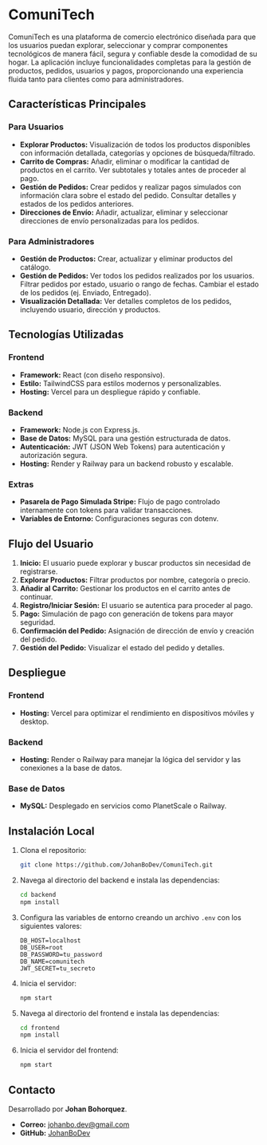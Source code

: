 # ComuniTech

ComuniTech es una plataforma de comercio electrónico diseñada para que los usuarios puedan explorar, seleccionar y comprar componentes tecnológicos de manera fácil, segura y confiable desde la comodidad de su hogar. La aplicación incluye funcionalidades completas para la gestión de productos, pedidos, usuarios y pagos, proporcionando una experiencia fluida tanto para clientes como para administradores.

## Características Principales

### Para Usuarios
- **Explorar Productos:** Visualización de todos los productos disponibles con información detallada, categorías y opciones de búsqueda/filtrado.
- **Carrito de Compras:** Añadir, eliminar o modificar la cantidad de productos en el carrito. Ver subtotales y totales antes de proceder al pago.
- **Gestión de Pedidos:** Crear pedidos y realizar pagos simulados con información clara sobre el estado del pedido. Consultar detalles y estados de los pedidos anteriores.
- **Direcciones de Envío:** Añadir, actualizar, eliminar y seleccionar direcciones de envío personalizadas para los pedidos.

### Para Administradores
- **Gestión de Productos:** Crear, actualizar y eliminar productos del catálogo.
- **Gestión de Pedidos:** Ver todos los pedidos realizados por los usuarios. Filtrar pedidos por estado, usuario o rango de fechas. Cambiar el estado de los pedidos (ej. Enviado, Entregado).
- **Visualización Detallada:** Ver detalles completos de los pedidos, incluyendo usuario, dirección y productos.

## Tecnologías Utilizadas

### Frontend
- **Framework:** React (con diseño responsivo).
- **Estilo:** TailwindCSS para estilos modernos y personalizables.
- **Hosting:** Vercel para un despliegue rápido y confiable.

### Backend
- **Framework:** Node.js con Express.js.
- **Base de Datos:** MySQL para una gestión estructurada de datos.
- **Autenticación:** JWT (JSON Web Tokens) para autenticación y autorización segura.
- **Hosting:** Render y Railway para un backend robusto y escalable.

### Extras
- **Pasarela de Pago Simulada Stripe:** Flujo de pago controlado internamente con tokens para validar transacciones.
- **Variables de Entorno:** Configuraciones seguras con dotenv.

## Flujo del Usuario
1. **Inicio:** El usuario puede explorar y buscar productos sin necesidad de registrarse.
2. **Explorar Productos:** Filtrar productos por nombre, categoría o precio.
3. **Añadir al Carrito:** Gestionar los productos en el carrito antes de continuar.
4. **Registro/Iniciar Sesión:** El usuario se autentica para proceder al pago.
5. **Pago:** Simulación de pago con generación de tokens para mayor seguridad.
6. **Confirmación del Pedido:** Asignación de dirección de envío y creación del pedido.
7. **Gestión del Pedido:** Visualizar el estado del pedido y detalles.

## Despliegue

### Frontend
- **Hosting:** Vercel para optimizar el rendimiento en dispositivos móviles y desktop.

### Backend
- **Hosting:** Render o Railway para manejar la lógica del servidor y las conexiones a la base de datos.

### Base de Datos
- **MySQL:** Desplegado en servicios como PlanetScale o Railway.

## Instalación Local

1. Clona el repositorio:
   ```bash
   git clone https://github.com/JohanBoDev/ComuniTech.git
   ```

2. Navega al directorio del backend e instala las dependencias:
   ```bash
   cd backend
   npm install
   ```

3. Configura las variables de entorno creando un archivo `.env` con los siguientes valores:
   ```env
   DB_HOST=localhost
   DB_USER=root
   DB_PASSWORD=tu_password
   DB_NAME=comunitech
   JWT_SECRET=tu_secreto
   ```

4. Inicia el servidor:
   ```bash
   npm start
   ```

5. Navega al directorio del frontend e instala las dependencias:
   ```bash
   cd frontend
   npm install
   ```

6. Inicia el servidor del frontend:
   ```bash
   npm start
   ```

## Contacto
Desarrollado por **Johan Bohorquez**.

- **Correo:** [johanbo.dev@gmail.com](mailto:johanbo.dev@gmail.com)
- **GitHub:** [JohanBoDev](https://github.com/JohanBoDev)

